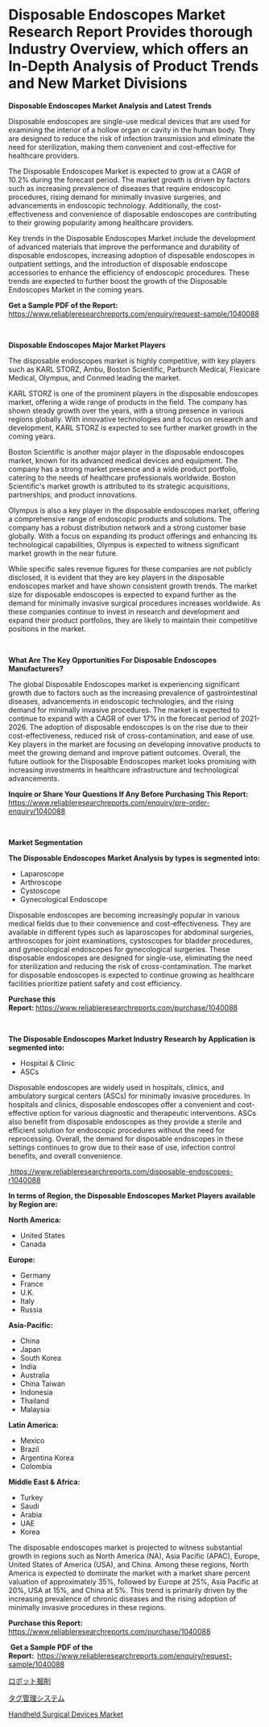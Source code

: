 <p><h1>Disposable Endoscopes Market Research Report Provides thorough Industry Overview, which offers an In-Depth Analysis of Product Trends and New Market Divisions</h1></p><p><strong>Disposable Endoscopes Market Analysis and Latest Trends</strong></p>
<p><p>Disposable endoscopes are single-use medical devices that are used for examining the interior of a hollow organ or cavity in the human body. They are designed to reduce the risk of infection transmission and eliminate the need for sterilization, making them convenient and cost-effective for healthcare providers.</p><p>The Disposable Endoscopes Market is expected to grow at a CAGR of 10.2% during the forecast period. The market growth is driven by factors such as increasing prevalence of diseases that require endoscopic procedures, rising demand for minimally invasive surgeries, and advancements in endoscopic technology. Additionally, the cost-effectiveness and convenience of disposable endoscopes are contributing to their growing popularity among healthcare providers.</p><p>Key trends in the Disposable Endoscopes Market include the development of advanced materials that improve the performance and durability of disposable endoscopes, increasing adoption of disposable endoscopes in outpatient settings, and the introduction of disposable endoscope accessories to enhance the efficiency of endoscopic procedures. These trends are expected to further boost the growth of the Disposable Endoscopes Market in the coming years.</p></p>
<p><strong>Get a Sample PDF of the Report:&nbsp;</strong> <a href="https://www.reliableresearchreports.com/enquiry/request-sample/1040088">https://www.reliableresearchreports.com/enquiry/request-sample/1040088</a></p>
<p>&nbsp;</p>
<p><strong>Disposable Endoscopes Major Market Players</strong></p>
<p><p>The disposable endoscopes market is highly competitive, with key players such as KARL STORZ, Ambu, Boston Scientific, Parburch Medical, Flexicare Medical, Olympus, and Conmed leading the market. </p><p>KARL STORZ is one of the prominent players in the disposable endoscopes market, offering a wide range of products in the field. The company has shown steady growth over the years, with a strong presence in various regions globally. With innovative technologies and a focus on research and development, KARL STORZ is expected to see further market growth in the coming years.</p><p>Boston Scientific is another major player in the disposable endoscopes market, known for its advanced medical devices and equipment. The company has a strong market presence and a wide product portfolio, catering to the needs of healthcare professionals worldwide. Boston Scientific's market growth is attributed to its strategic acquisitions, partnerships, and product innovations.</p><p>Olympus is also a key player in the disposable endoscopes market, offering a comprehensive range of endoscopic products and solutions. The company has a robust distribution network and a strong customer base globally. With a focus on expanding its product offerings and enhancing its technological capabilities, Olympus is expected to witness significant market growth in the near future.</p><p>While specific sales revenue figures for these companies are not publicly disclosed, it is evident that they are key players in the disposable endoscopes market and have shown consistent growth trends. The market size for disposable endoscopes is expected to expand further as the demand for minimally invasive surgical procedures increases worldwide. As these companies continue to invest in research and development and expand their product portfolios, they are likely to maintain their competitive positions in the market.</p></p>
<p>&nbsp;</p>
<p><strong>What Are The Key Opportunities For Disposable Endoscopes Manufacturers?</strong></p>
<p><p>The global Disposable Endoscopes market is experiencing significant growth due to factors such as the increasing prevalence of gastrointestinal diseases, advancements in endoscopic technologies, and the rising demand for minimally invasive procedures. The market is expected to continue to expand with a CAGR of over 17% in the forecast period of 2021-2026. The adoption of disposable endoscopes is on the rise due to their cost-effectiveness, reduced risk of cross-contamination, and ease of use. Key players in the market are focusing on developing innovative products to meet the growing demand and improve patient outcomes. Overall, the future outlook for the Disposable Endoscopes market looks promising with increasing investments in healthcare infrastructure and technological advancements.</p></p>
<p><strong>Inquire or Share Your Questions If Any Before Purchasing This Report:</strong> <a href="https://www.reliableresearchreports.com/enquiry/pre-order-enquiry/1040088">https://www.reliableresearchreports.com/enquiry/pre-order-enquiry/1040088</a></p>
<p>&nbsp;</p>
<p><strong>Market Segmentation</strong></p>
<p><strong>The Disposable Endoscopes Market Analysis by types is segmented into:</strong></p>
<p><ul><li>Laparoscope</li><li>Arthroscope</li><li>Cystoscope</li><li>Gynecological Endoscope</li></ul></p>
<p><p>Disposable endoscopes are becoming increasingly popular in various medical fields due to their convenience and cost-effectiveness. They are available in different types such as laparoscopes for abdominal surgeries, arthroscopes for joint examinations, cystoscopes for bladder procedures, and gynecological endoscopes for gynecological surgeries. These disposable endoscopes are designed for single-use, eliminating the need for sterilization and reducing the risk of cross-contamination. The market for disposable endoscopes is expected to continue growing as healthcare facilities prioritize patient safety and cost efficiency.</p></p>
<p><strong>Purchase this Report:&nbsp;</strong><a href="https://www.reliableresearchreports.com/purchase/1040088">https://www.reliableresearchreports.com/purchase/1040088</a></p>
<p>&nbsp;</p>
<p><strong>The Disposable Endoscopes Market Industry Research by Application is segmented into:</strong></p>
<p><ul><li>Hospital & Clinic</li><li>ASCs</li></ul></p>
<p><p>Disposable endoscopes are widely used in hospitals, clinics, and ambulatory surgical centers (ASCs) for minimally invasive procedures. In hospitals and clinics, disposable endoscopes offer a convenient and cost-effective option for various diagnostic and therapeutic interventions. ASCs also benefit from disposable endoscopes as they provide a sterile and efficient solution for endoscopic procedures without the need for reprocessing. Overall, the demand for disposable endoscopes in these settings continues to grow due to their ease of use, infection control benefits, and overall convenience.</p></p>
<p><a href="https://www.reliableresearchreports.com/disposable-endoscopes-r1040088">&nbsp;https://www.reliableresearchreports.com/disposable-endoscopes-r1040088</a></p>
<p><strong>In terms of Region, the Disposable Endoscopes Market Players available by Region are:</strong></p>
<p>
    <p> <strong> North America: </strong>
        <ul>
            <li>United States</li>
            <li>Canada</li>
        </ul>
        </p> 
    <p> <strong> Europe: </strong>
        <ul>
            <li>Germany</li>
            <li>France</li>
            <li>U.K.</li>
            <li>Italy</li>
            <li>Russia</li>
        </ul>
        </p> 
    <p> <strong> Asia-Pacific: </strong>
        <ul>
            <li>China</li>
            <li>Japan</li>
            <li>South Korea</li>
            <li>India</li>
            <li>Australia</li>
            <li>China Taiwan</li>
            <li>Indonesia</li>
            <li>Thailand</li>
            <li>Malaysia</li>
        </ul>
        </p> 
    <p> <strong> Latin America: </strong>
        <ul>
            <li>Mexico</li>
            <li>Brazil</li>
            <li>Argentina Korea</li>
            <li>Colombia</li>
        </ul>
        </p> 
    <p> <strong> Middle East & Africa: </strong>
        <ul>
            <li>Turkey</li>
            <li>Saudi</li>
            <li>Arabia</li>
            <li>UAE</li>
            <li>Korea</li>
        </ul>
    </p>
    </p>
<p><p>The disposable endoscopes market is projected to witness substantial growth in regions such as North America (NA), Asia Pacific (APAC), Europe, United States of America (USA), and China. Among these regions, North America is expected to dominate the market with a market share percent valuation of approximately 35%, followed by Europe at 25%, Asia Pacific at 20%, USA at 15%, and China at 5%. This trend is primarily driven by the increasing prevalence of chronic diseases and the rising adoption of minimally invasive procedures in these regions.</p></p>
<p><strong>Purchase this Report: </strong><a href="https://www.reliableresearchreports.com/purchase/1040088">https://www.reliableresearchreports.com/purchase/1040088</a></p>
<p>&nbsp;<strong>Get a Sample PDF of the Report:&nbsp;&nbsp;</strong><a href="https://www.reliableresearchreports.com/enquiry/request-sample/1040088">https://www.reliableresearchreports.com/enquiry/request-sample/1040088</a></p>
<p><strong></strong></p>
<p><p><a href="https://github.com/RodHoppe07/Market-Research-Report-List-1/blob/main/884959047467.md">ロボット掘削</a></p><p><a href="https://github.com/reliezer65/Market-Research-Report-List-1/blob/main/729487547468.md">タグ管理システム</a></p><p><a href="https://github.com/sofayahoo2023/Market-Research-Report-List-4/blob/main/handheld-surgical-devices-market.md">Handheld Surgical Devices Market</a></p></p>
